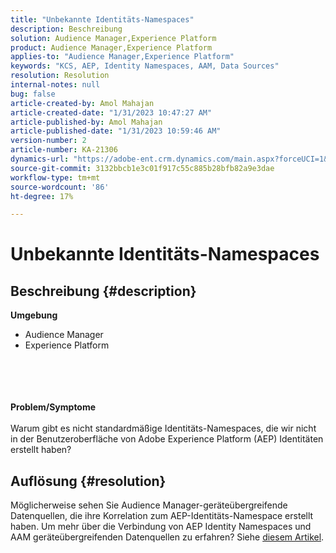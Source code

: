 ```yaml
---
title: "Unbekannte Identitäts-Namespaces"
description: Beschreibung
solution: Audience Manager,Experience Platform
product: Audience Manager,Experience Platform
applies-to: "Audience Manager,Experience Platform"
keywords: "KCS, AEP, Identity Namespaces, AAM, Data Sources"
resolution: Resolution
internal-notes: null
bug: false
article-created-by: Amol Mahajan
article-created-date: "1/31/2023 10:47:27 AM"
article-published-by: Amol Mahajan
article-published-date: "1/31/2023 10:59:46 AM"
version-number: 2
article-number: KA-21306
dynamics-url: "https://adobe-ent.crm.dynamics.com/main.aspx?forceUCI=1&pagetype=entityrecord&etn=knowledgearticle&id=2cb183a4-54a1-ed11-aad1-6045bd0067ea"
source-git-commit: 3132bbcb1e3c01f917c55c885b28bfb82a9e3dae
workflow-type: tm+mt
source-wordcount: '86'
ht-degree: 17%

---
```


# Unbekannte Identitäts-Namespaces

## Beschreibung {#description}

<b>Umgebung</b>
- Audience Manager
- Experience Platform

<br><br> <br><br><b>Problem/Symptome</b><br><br>Warum gibt es nicht standardmäßige Identitäts-Namespaces, die wir nicht in der Benutzeroberfläche von Adobe Experience Platform (AEP) Identitäten erstellt haben?<br>

## Auflösung {#resolution}


Möglicherweise sehen Sie Audience Manager-geräteübergreifende Datenquellen, die ihre Korrelation zum AEP-Identitäts-Namespace erstellt haben. Um mehr über die Verbindung von AEP Identity Namespaces und AAM geräteübergreifenden Datenquellen zu erfahren? Siehe [diesem Artikel](https://experienceleague.adobe.com/docs/experience-cloud-kcs/kbarticles/KA-21305.html?lang=de).
